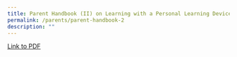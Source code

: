 ```yaml
---
title: Parent Handbook (II) on Learning with a Personal Learning Device
permalink: /parents/parent-handbook-2
description: ""
---
```

[Link to PDF](https://canberrasec.moe.edu.sg/qql/slot/u150/2021/Parents/2021/Parent%20Handbook%20II%20on%20Learning%20with%20a%20PLD.pdf)